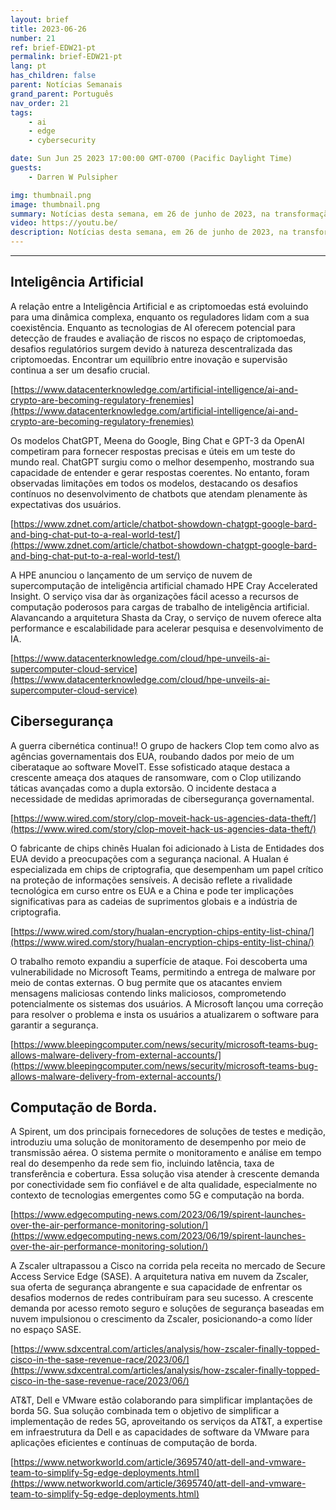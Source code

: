 ```yaml
---
layout: brief
title: 2023-06-26
number: 21
ref: brief-EDW21-pt
permalink: brief-EDW21-pt
lang: pt
has_children: false
parent: Notícias Semanais
grand_parent: Português
nav_order: 21
tags:
    - ai
    - edge
    - cybersecurity

date: Sun Jun 25 2023 17:00:00 GMT-0700 (Pacific Daylight Time)
guests:
    - Darren W Pulsipher

img: thumbnail.png
image: thumbnail.png
summary: Notícias desta semana, em 26 de junho de 2023, na transformação digital, incluindo aumento de ataques na guerra cibernética, todos aderindo à onda de inteligência artificial generativa e redes de área de rádio virtualizadas.
video: https://youtu.be/
description: Notícias desta semana, em 26 de junho de 2023, na transformação digital, incluindo aumento de ataques na guerra cibernética, todos aderindo à onda de inteligência artificial generativa e redes de área de rádio virtualizadas.
---
```






---

## Inteligência Artificial

A relação entre a Inteligência Artificial e as criptomoedas está evoluindo para uma dinâmica complexa, enquanto os reguladores lidam com a sua coexistência. Enquanto as tecnologias de AI oferecem potencial para detecção de fraudes e avaliação de riscos no espaço de criptomoedas, desafios regulatórios surgem devido à natureza descentralizada das criptomoedas. Encontrar um equilíbrio entre inovação e supervisão continua a ser um desafio crucial.

[https://www.datacenterknowledge.com/artificial-intelligence/ai-and-crypto-are-becoming-regulatory-frenemies](https://www.datacenterknowledge.com/artificial-intelligence/ai-and-crypto-are-becoming-regulatory-frenemies)

Os modelos ChatGPT, Meena do Google, Bing Chat e GPT-3 da OpenAI competiram para fornecer respostas precisas e úteis em um teste do mundo real. ChatGPT surgiu como o melhor desempenho, mostrando sua capacidade de entender e gerar respostas coerentes. No entanto, foram observadas limitações em todos os modelos, destacando os desafios contínuos no desenvolvimento de chatbots que atendam plenamente às expectativas dos usuários.

[https://www.zdnet.com/article/chatbot-showdown-chatgpt-google-bard-and-bing-chat-put-to-a-real-world-test/](https://www.zdnet.com/article/chatbot-showdown-chatgpt-google-bard-and-bing-chat-put-to-a-real-world-test/)

A HPE anunciou o lançamento de um serviço de nuvem de supercomputação de inteligência artificial chamado HPE Cray Accelerated Insight. O serviço visa dar às organizações fácil acesso a recursos de computação poderosos para cargas de trabalho de inteligência artificial. Alavancando a arquitetura Shasta da Cray, o serviço de nuvem oferece alta performance e escalabilidade para acelerar pesquisa e desenvolvimento de IA.

[https://www.datacenterknowledge.com/cloud/hpe-unveils-ai-supercomputer-cloud-service](https://www.datacenterknowledge.com/cloud/hpe-unveils-ai-supercomputer-cloud-service)

## Cibersegurança

A guerra cibernética continua!! O grupo de hackers Clop tem como alvo as agências governamentais dos EUA, roubando dados por meio de um ciberataque ao software MoveIT. Esse sofisticado ataque destaca a crescente ameaça dos ataques de ransomware, com o Clop utilizando táticas avançadas como a dupla extorsão. O incidente destaca a necessidade de medidas aprimoradas de cibersegurança governamental.

[https://www.wired.com/story/clop-moveit-hack-us-agencies-data-theft/](https://www.wired.com/story/clop-moveit-hack-us-agencies-data-theft/)

O fabricante de chips chinês Hualan foi adicionado à Lista de Entidades dos EUA devido a preocupações com a segurança nacional. A Hualan é especializada em chips de criptografia, que desempenham um papel crítico na proteção de informações sensíveis. A decisão reflete a rivalidade tecnológica em curso entre os EUA e a China e pode ter implicações significativas para as cadeias de suprimentos globais e a indústria de criptografia.

[https://www.wired.com/story/hualan-encryption-chips-entity-list-china/](https://www.wired.com/story/hualan-encryption-chips-entity-list-china/)

O trabalho remoto expandiu a superfície de ataque. Foi descoberta uma vulnerabilidade no Microsoft Teams, permitindo a entrega de malware por meio de contas externas. O bug permite que os atacantes enviem mensagens maliciosas contendo links maliciosos, comprometendo potencialmente os sistemas dos usuários. A Microsoft lançou uma correção para resolver o problema e insta os usuários a atualizarem o software para garantir a segurança.

[https://www.bleepingcomputer.com/news/security/microsoft-teams-bug-allows-malware-delivery-from-external-accounts/](https://www.bleepingcomputer.com/news/security/microsoft-teams-bug-allows-malware-delivery-from-external-accounts/)

## Computação de Borda.

A Spirent, um dos principais fornecedores de soluções de testes e medição, introduziu uma solução de monitoramento de desempenho por meio de transmissão aérea. O sistema permite o monitoramento e análise em tempo real do desempenho da rede sem fio, incluindo latência, taxa de transferência e cobertura. Essa solução visa atender à crescente demanda por conectividade sem fio confiável e de alta qualidade, especialmente no contexto de tecnologias emergentes como 5G e computação na borda.

[https://www.edgecomputing-news.com/2023/06/19/spirent-launches-over-the-air-performance-monitoring-solution/](https://www.edgecomputing-news.com/2023/06/19/spirent-launches-over-the-air-performance-monitoring-solution/)

A Zscaler ultrapassou a Cisco na corrida pela receita no mercado de Secure Access Service Edge (SASE). A arquitetura nativa em nuvem da Zscaler, sua oferta de segurança abrangente e sua capacidade de enfrentar os desafios modernos de redes contribuíram para seu sucesso. A crescente demanda por acesso remoto seguro e soluções de segurança baseadas em nuvem impulsionou o crescimento da Zscaler, posicionando-a como líder no espaço SASE.

[https://www.sdxcentral.com/articles/analysis/how-zscaler-finally-topped-cisco-in-the-sase-revenue-race/2023/06/](https://www.sdxcentral.com/articles/analysis/how-zscaler-finally-topped-cisco-in-the-sase-revenue-race/2023/06/)

AT&T, Dell e VMware estão colaborando para simplificar implantações de borda 5G. Sua solução combinada tem o objetivo de simplificar a implementação de redes 5G, aproveitando os serviços da AT&T, a expertise em infraestrutura da Dell e as capacidades de software da VMware para aplicações eficientes e contínuas de computação de borda.

[https://www.networkworld.com/article/3695740/att-dell-and-vmware-team-to-simplify-5g-edge-deployments.html](https://www.networkworld.com/article/3695740/att-dell-and-vmware-team-to-simplify-5g-edge-deployments.html)


